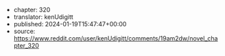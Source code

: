 - chapter: 320
- translator: kenUdigitt
- published: 2024-01-19T15:47:47+00:00
- source: https://www.reddit.com/user/kenUdigitt/comments/19am2dw/novel_chapter_320
